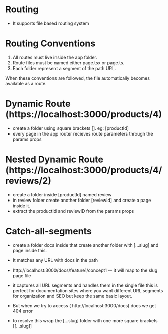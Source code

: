 # Routing

- It supports file based routing system

# Routing Conventions

1. All routes must live inside the app folder.
2. Route files must be named either page.tsx or page.ts.
3. Each folder represent a segment of the path URL.

When these conventions are followed, the file automatically becomes available as a route.

# Dynamic Route  (https://localhost:3000/products/4)

- create a folder using square brackets []. eg: [productId]
- every page in the app router recieves route parameters through the params props

# Nested Dynamic Route (https://localhost:3000/products/4/reviews/2)

- create a folder inside [productId] named review
- in review folder create another folder [reviewId] and create a page inside it.
- extract the productId and reviewID from the params props

# Catch-all-segments

- create a folder docs inside that create another folder with [...slug] and page inside this.
- It matches any URL with docs in the path
- http://localhost:3000/docs/feature1/concept1 -- it will map to the slug page file
- it captures all URL segments and handles them in the single file this is perfect for documentation sites where you want different URL segments for organization and SEO but keep the same basic layout.

- But when we try to access ( http://localhost:3000/docs) docs we get 404 error
- to resolve this wrap the [...slug] folder with one more square brackets [[...slug]]